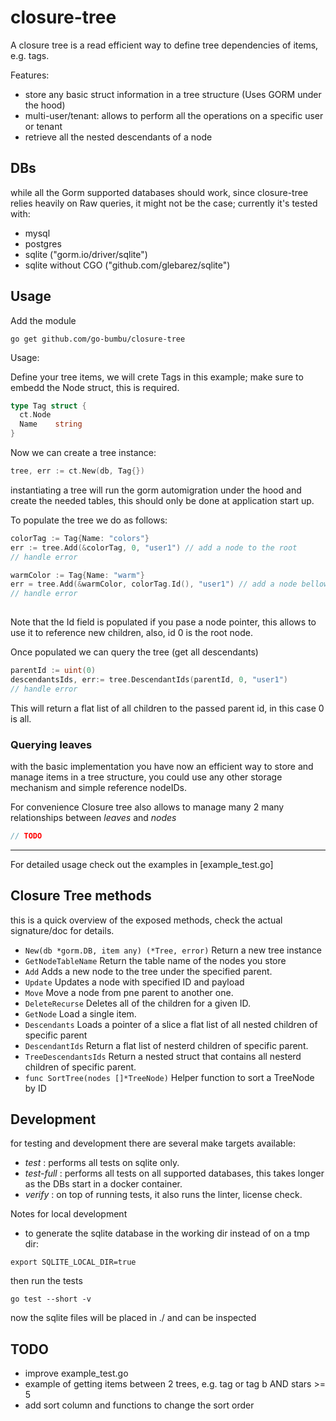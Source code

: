 # closure-tree

A closure tree is a read efficient way to define tree dependencies of items, e.g. tags.

Features:
* store any basic struct information in a tree structure (Uses GORM under the hood)
* multi-user/tenant: allows to perform all the operations on a specific user or tenant
* retrieve all the nested descendants of a node


## DBs
while all the Gorm supported databases should work, since closure-tree relies  heavily on Raw queries, 
it might not be the case; currently it's tested with:
* mysql
* postgres
* sqlite ("gorm.io/driver/sqlite")
* sqlite without CGO ("github.com/glebarez/sqlite")
 

## Usage

Add the module  
```
go get github.com/go-bumbu/closure-tree
```

Usage: 

Define your tree items, we will crete Tags in this example; make sure to embedd the Node struct, this is required.
```GO
type Tag struct {
  ct.Node
  Name    string
}
```
Now we can create a tree instance:
```GO
tree, err := ct.New(db, Tag{})
```
instantiating a tree will run the gorm automigration under the hood and create the needed tables,
this should only be done at application start up.

To populate the tree we do as follows:
```GO
colorTag := Tag{Name: "colors"}
err := tree.Add(&colorTag, 0, "user1") // add a node to the root
// handle error

warmColor := Tag{Name: "warm"}
err = tree.Add(&warmColor, colorTag.Id(), "user1") // add a node bellow "colors"
// handle error
	
```
Note that the Id field is populated if you pase a node pointer, this allows to use it to reference new children, 
also, id 0 is the root node.

Once populated we can query the tree (get all descendants)

```GO
parentId := uint(0)
descendantsIds, err:= tree.DescendantIds(parentId, 0, "user1")
// handle error
```
This will return a flat list of all children to the passed parent id, in this case 0 is all.


### Querying leaves 
with the basic implementation you have now an efficient way to store and manage items in a tree structure, you could
use any other storage mechanism and simple reference nodeIDs.

For convenience Closure tree also allows to manage many 2 many relationships between _leaves_ and _nodes_

```GO
// TODO
```


---

For detailed usage check out the examples in [example_test.go]

##  Closure Tree methods

this is a quick overview of the exposed methods, check the actual signature/doc for details.

* `New(db *gorm.DB, item any) (*Tree, error)` Return a new tree instance
* `GetNodeTableName` Return the table name of the nodes you store
* `Add` Adds a new node to the tree under the specified parent.
* `Update` Updates a node with specified ID and payload
* `Move` Move a node from pne parent to another one.
* `DeleteRecurse` Deletes all of the children for a given ID.
* `GetNode` Load a single item.
* `Descendants` Loads a pointer of a slice a flat list of all nested children of specific parent
* `DescendantIds` Return a flat list of nesterd children of specific parent.
* `TreeDescendantsIds` Return a nested struct that contains all nesterd children of specific parent.
* `func SortTree(nodes []*TreeNode)` Helper function to sort a TreeNode by ID

## Development

for testing and development there are several make targets available:

* _test_ : performs all tests on sqlite only.
* _test-full_ : performs all tests on all supported databases, this takes longer as the DBs start in a docker container.
* _verify_ : on top of running tests, it also runs the linter, license check.


Notes for local development 

* to generate the sqlite database in the working dir instead of on a tmp dir:
```
export SQLITE_LOCAL_DIR=true
```
then run the tests
```
go test --short -v 
```
now the sqlite files will be placed in ./ and can be inspected


## TODO
* improve example_test.go
* example of getting items between 2 trees, e.g. tag or tag b AND stars >= 5
* add sort column and functions to change the sort order